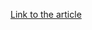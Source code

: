 [Link to the article](https://www.cyfirma.com/research/iluria-stealer-a-variant-of-another-discord-stealer)
